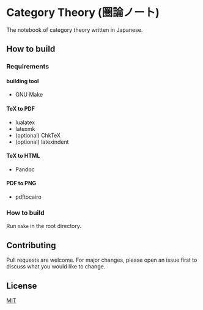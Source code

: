 # Category Theory (圏論ノート)

The notebook of category theory written in Japanese.

## How to build

### Requirements

#### building tool

* GNU Make

#### TeX to PDF

* lualatex
* latexmk
* (optional) ChkTeX
* (optional) latexindent

#### TeX to HTML

* Pandoc

#### PDF to PNG

* pdftocairo

### How to build

Run `make` in the root directory.

## Contributing

Pull requests are welcome.
For major changes,
please open an issue first to discuss what you would like to change.

## License

[MIT](/LICENSE)


